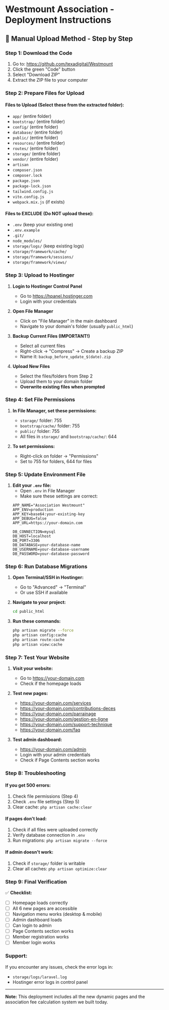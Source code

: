 # Westmount Association - Deployment Instructions

## 🚀 Manual Upload Method - Step by Step

### **Step 1: Download the Code**
1. Go to: https://github.com/texadigital/Westmount
2. Click the green "Code" button
3. Select "Download ZIP"
4. Extract the ZIP file to your computer

### **Step 2: Prepare Files for Upload**

#### **Files to Upload (Select these from the extracted folder):**
- `app/` (entire folder)
- `bootstrap/` (entire folder)
- `config/` (entire folder)
- `database/` (entire folder)
- `public/` (entire folder)
- `resources/` (entire folder)
- `routes/` (entire folder)
- `storage/` (entire folder)
- `vendor/` (entire folder)
- `artisan`
- `composer.json`
- `composer.lock`
- `package.json`
- `package-lock.json`
- `tailwind.config.js`
- `vite.config.js`
- `webpack.mix.js` (if exists)

#### **Files to EXCLUDE (Do NOT upload these):**
- `.env` (keep your existing one)
- `.env.example`
- `.git/`
- `node_modules/`
- `storage/logs/` (keep existing logs)
- `storage/framework/cache/`
- `storage/framework/sessions/`
- `storage/framework/views/`

### **Step 3: Upload to Hostinger**

1. **Login to Hostinger Control Panel**
   - Go to https://hpanel.hostinger.com
   - Login with your credentials

2. **Open File Manager**
   - Click on "File Manager" in the main dashboard
   - Navigate to your domain's folder (usually `public_html`)

3. **Backup Current Files (IMPORTANT!)**
   - Select all current files
   - Right-click → "Compress" → Create a backup ZIP
   - Name it: `backup_before_update_$(date).zip`

4. **Upload New Files**
   - Select the files/folders from Step 2
   - Upload them to your domain folder
   - **Overwrite existing files when prompted**

### **Step 4: Set File Permissions**

1. **In File Manager, set these permissions:**
   - `storage/` folder: 755
   - `bootstrap/cache/` folder: 755
   - `public/` folder: 755
   - All files in `storage/` and `bootstrap/cache/`: 644

2. **To set permissions:**
   - Right-click on folder → "Permissions"
   - Set to 755 for folders, 644 for files

### **Step 5: Update Environment File**

1. **Edit your `.env` file:**
   - Open `.env` in File Manager
   - Make sure these settings are correct:
   ```
   APP_NAME="Association Westmount"
   APP_ENV=production
   APP_KEY=base64:your-existing-key
   APP_DEBUG=false
   APP_URL=https://your-domain.com
   
   DB_CONNECTION=mysql
   DB_HOST=localhost
   DB_PORT=3306
   DB_DATABASE=your-database-name
   DB_USERNAME=your-database-username
   DB_PASSWORD=your-database-password
   ```

### **Step 6: Run Database Migrations**

1. **Open Terminal/SSH in Hostinger:**
   - Go to "Advanced" → "Terminal"
   - Or use SSH if available

2. **Navigate to your project:**
   ```bash
   cd public_html
   ```

3. **Run these commands:**
   ```bash
   php artisan migrate --force
   php artisan config:cache
   php artisan route:cache
   php artisan view:cache
   ```

### **Step 7: Test Your Website**

1. **Visit your website:**
   - Go to https://your-domain.com
   - Check if the homepage loads

2. **Test new pages:**
   - https://your-domain.com/services
   - https://your-domain.com/contributions-deces
   - https://your-domain.com/parrainage
   - https://your-domain.com/gestion-en-ligne
   - https://your-domain.com/support-technique
   - https://your-domain.com/faq

3. **Test admin dashboard:**
   - https://your-domain.com/admin
   - Login with your admin credentials
   - Check if Page Contents section works

### **Step 8: Troubleshooting**

#### **If you get 500 errors:**
1. Check file permissions (Step 4)
2. Check `.env` file settings (Step 5)
3. Clear cache: `php artisan cache:clear`

#### **If pages don't load:**
1. Check if all files were uploaded correctly
2. Verify database connection in `.env`
3. Run migrations: `php artisan migrate --force`

#### **If admin doesn't work:**
1. Check if `storage/` folder is writable
2. Clear all caches: `php artisan optimize:clear`

### **Step 9: Final Verification**

✅ **Checklist:**
- [ ] Homepage loads correctly
- [ ] All 6 new pages are accessible
- [ ] Navigation menu works (desktop & mobile)
- [ ] Admin dashboard loads
- [ ] Can login to admin
- [ ] Page Contents section works
- [ ] Member registration works
- [ ] Member login works

### **Support:**
If you encounter any issues, check the error logs in:
- `storage/logs/laravel.log`
- Hostinger error logs in control panel

---

**Note:** This deployment includes all the new dynamic pages and the association fee calculation system we built today.
